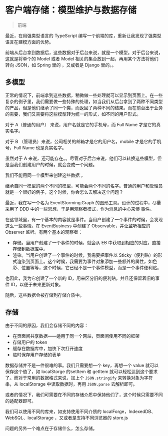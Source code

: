 客户端存储：模型维护与数据存储
===

> 前端

最近，在用强类型语言的 TypeScript 编写一个前端的库，重新让我发现了强类型语言在建模方面的优势。

前端从后台拿到数据后，这些数据对于后台来说，就是一个模型。对于后台来说，这就是将单个的 Model 或者 Model 相关的集合放到一起，再用某个方法将他们转向 JSON，如 Spring 里的 ，又或者是 Django 里的。。

多模型
---

正常的情况下，前端拿到这些数据，稍微做一些处理就可以显示到页面上。在一些复杂的例子里，我们需要做一些特殊的处理，如当我们从后台拿到了两种不同类型的产品，但是他们继承了同一个类，而返回了两种不同的结果。而在前台出于业务的需要，我们又需要将这些模型转为统一的形式，如不同的用户形式。

对于 A（普通的用户） 来说，用户名就是它的手机号，而 Full Name 才是它的真实名字。

对于 B （管理员）来说，公司相关的邮箱才是它的用户名，mobile 才是它的手机号，Full Name 也是真实名字。

虽然对于 A 来说，还可能存在。。尽管对于后台来说，他们可以转换这些模型，但是当我们创建用户的时候，就会变成一个问题。

我们不能用同一个模型来创建这些数据 。


继承自同一模型的两个不同的模型，可能会两个不同的名字。普通的用户和管理员就是一个很好的例子，这个时候，你会怎么去解决这个问题？


最近，我在写一个名为 EventStorming.Graph 的图形工具。设计的过程中，尽量采用了 DDD 中的一些思想，于是用观察者模式，作为消息的中心来懊 事件。

在这领域里，有一个基本的内容就是事件。当用户创建了一个事件的时候，会发现这么一些事情。在 EventBusiness 中创建了 Observable，并让监听相应的 Observer 监听。有两个基本的观察者：

 - 存储。当用户创建了一个事件的时候，就会从 EB 中获取到相应的对应，直接存储到数据库中。
 - 渲染。当用户创建了一个事件的时候，我需要把事件以 Sticky（便利贴）的形式渲染到页面上。这个时候，我需要为事件对象添加一些额外的属性，如色彩、位置等等，这个时候，它已经不是一个事件模型，而是一个事件便利贴。

也因此，我为它创建了一个新的 ID，用来区分旧的便利贴，并且还保留着旧的事件 ID，以便于未来更新对象。

随后，这些数据会被存储到存储介质中。

存储
---

由于不同的原因，我们会存储不同的内容：

 - 在页面间共享数据——适用于同一个网站，页面间使用不同的框架
 - 存储用户的 token
 - 缓存在数据库中，加快下次打开速度
 - 临时保存用户存储的表单

数据存储并不是一件很难的事。我们只需要想一个 key，再想一个 value 就可以保存这个值了，如 localStorge 的setItem 和 getItem 就可以轻松达到这个要求了。而对于常用的数据格式来说，加上个 ``JSON.stringify`` 来转换对象为字符 串，从 localStorage 中读取数据时，再用 ``JSON.parse`` 去解析即可。 

或者的情况下，我们可需要在不同的存储介质中保持他们了，这个时候只需要不同的适配器即可。

我们可以使用不同的库来，如支持使用不同介质的 localForge，IndexedDB、WebSQL、localStorage ，又或者是支持不同浏览器的 store.js

问题的另外一个难点在于存储什么，怎么存储。













